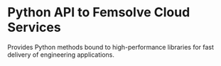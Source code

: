 # Python API to Femsolve Cloud Services
Provides Python methods bound to high-performance libraries for fast delivery of engineering applications.
